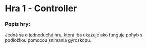 <h1>Hra 1 - Controller</h1>

<h3>Popis hry:</h3>
Jedná sa o jednoduchú hru, ktorá iba ukazuje ako funguje pohyb s podložkou pomocou snímania gyroskopu.
